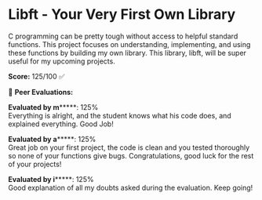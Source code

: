 # Libft - Your Very First Own Library

C programming can be pretty tough without access to helpful standard functions. This project focuses on understanding, implementing, and using these functions by building my own library. This library, libft, will be super useful for my upcoming projects.

**Score:** 125/100 ✅

📝 **Peer Evaluations:**

**Evaluated by m*******: 125%  
Everything is alright, and the student knows what his code does, and explained everything. Good Job!

**Evaluated by a*******: 125%  
Great job on your first project, the code is clean and you tested thoroughly so none of your functions give bugs. Congratulations, good luck for the rest of your projects!

**Evaluated by i*******: 125%  
Good explanation of all my doubts asked during the evaluation. Keep going!
